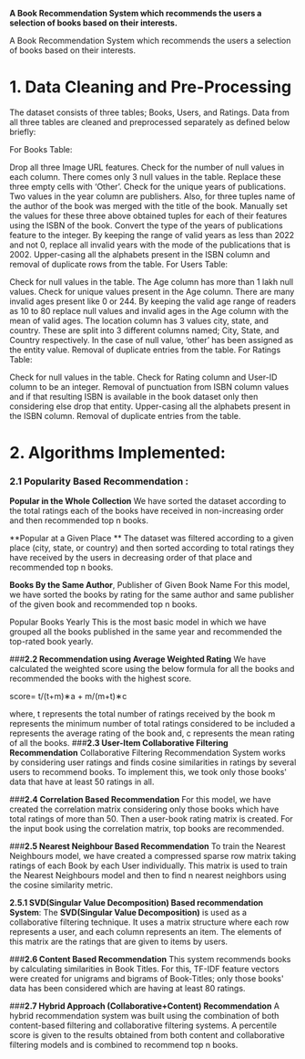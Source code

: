 **A Book Recommendation System which recommends the users a selection of books based on their interests.**

A Book Recommendation System which recommends the users a selection of books based on their interests.

# **1. Data Cleaning and Pre-Processing**
The dataset consists of three tables; Books, Users, and Ratings. Data from all three tables are cleaned and preprocessed separately as defined below briefly:

For Books Table:

Drop all three Image URL features.
Check for the number of null values in each column. There comes only 3 null values in the table. Replace these three empty cells with ‘Other’.
Check for the unique years of publications. Two values in the year column are publishers. Also, for three tuples name of the author of the book was merged with the title of the book. Manually set the values for these three above obtained tuples for each of their features using the ISBN of the book.
Convert the type of the years of publications feature to the integer.
By keeping the range of valid years as less than 2022 and not 0, replace all invalid years with the mode of the publications that is 2002.
Upper-casing all the alphabets present in the ISBN column and removal of duplicate rows from the table.
For Users Table:

Check for null values in the table. The Age column has more than 1 lakh null values.
Check for unique values present in the Age column. There are many invalid ages present like 0 or 244.
By keeping the valid age range of readers as 10 to 80 replace null values and invalid ages in the Age column with the mean of valid ages.
The location column has 3 values city, state, and country. These are split into 3 different columns named; City, State, and Country respectively. In the case of null value, ‘other’ has been assigned as the entity value.
Removal of duplicate entries from the table.
For Ratings Table:

Check for null values in the table.
Check for Rating column and User-ID column to be an integer.
Removal of punctuation from ISBN column values and if that resulting ISBN is available in the book dataset only then considering else drop that entity.
Upper-casing all the alphabets present in the ISBN column.
Removal of duplicate entries from the table.

# **2. Algorithms Implemented:**
### **2.1 Popularity Based Recommendation :**
**Popular in the Whole Collection**
We have sorted the dataset according to the total ratings each of the books have received in non-increasing order and then recommended top n books.

**Popular at a Given Place **
The dataset was filtered according to a given place (city, state, or country) and then sorted according to total ratings they have received by the users in decreasing order of that place and recommended top n books.

**Books By the Same Author**, Publisher of Given Book Name
For this model, we have sorted the books by rating for the same author and same publisher of the given book and recommended top n books.

Popular Books Yearly
This is the most basic model in which we have grouped all the books published in the same year and recommended the top-rated book yearly.

###**2.2 Recommendation using Average Weighted Rating**
We have calculated the weighted score using the below formula for all the books and recommended the books with the highest score.

score= t/(t+m)∗a + m/(m+t)∗c

where,
t represents the total number of ratings received by the book
m represents the minimum number of total ratings considered to be included
a represents the average rating of the book and,
c represents the mean rating of all the books.
###**2.3 User-Item Collaborative Filtering Recommendation**
Collaborative Filtering Recommendation System works by considering user ratings and finds cosine similarities in ratings by several users to recommend books. To implement this, we took only those books' data that have at least 50 ratings in all.

###**2.4 Correlation Based Recommendation**
For this model, we have created the correlation matrix considering only those books which have total ratings of more than 50. Then a user-book rating matrix is created. For the input book using the correlation matrix, top books are recommended.

###**2.5 Nearest Neighbour Based Recommendation**
To train the Nearest Neighbours model, we have created a compressed sparse row matrix taking ratings of each Book by each User individually. This matrix is used to train the Nearest Neighbours model and then to find n nearest neighbors using the cosine similarity metric.

**2.5.1 SVD(Singular Value Decomposition) Based recommendation System**:
The **SVD(Singular Value Decomposition)** is used as a collaborative filtering technique. It uses a matrix structure where each row represents a user, and each column represents an item. The elements of this matrix are the ratings that are given to items by users.

###**2.6 Content Based Recommendation**
This system recommends books by calculating similarities in Book Titles. For this, TF-IDF feature vectors were created for unigrams and bigrams of Book-Titles; only those books' data has been considered which are having at least 80 ratings.

###**2.7 Hybrid Approach (Collaborative+Content) Recommendation**
A hybrid recommendation system was built using the combination of both content-based filtering and collaborative filtering systems. A percentile score is given to the results obtained from both content and collaborative filtering models and is combined to recommend top n books.


